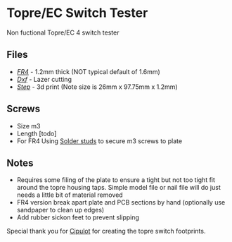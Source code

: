 # Topre/EC Switch Tester
Non fuctional Topre/EC 4 switch tester

Files
---
 * *[FR4](/FR4)* - 1.2mm thick (NOT typical default of 1.6mm)
 * *[Dxf](/Dxf)* - Lazer cutting
 * *[Step](/Step)* - 3d print (Note size is 26mm x 97.75mm x 1.2mm)
 
Screws
---
 * Size m3
 * Length [todo]
 * For FR4 Using [Solder studs](https://www.aliexpress.com/item/3256803132678460.html) to secure m3 screws to plate

Notes
---
* Requires some filing of the plate to ensure a tight but not too tight fit around the topre housing taps. Simple model file or nail file will do just needs a little bit of material removed
* FR4 version break apart plate and PCB sections by hand (optionally use sandpaper to clean up edges)
* Add rubber sickon feet to prevent slipping

Special thank you for [Cipulot](https://github.com/cipulot) for creating the topre switch footprints.
